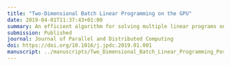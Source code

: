 ```yaml
---
title: "Two-Dimensional Batch Linear Programming on the GPU"
date: 2019-04-01T11:37:43+01:00
summary: An efficient algorithm for solving multiple linear programs on the GPU.
submission: Published
journal: Journal of Parallel and Distributed Computing
doi: https://doi.org/10.1016/j.jpdc.2019.01.001
manuscript: ../manuscripts/Two_Dimensional_Batch_Linear_Programming_Post-accept.pdf
---
```



